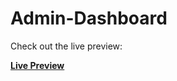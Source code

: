 # Admin-Dashboard

Check out the live preview:

[**Live Preview**](https://Vishrutkev.github.io/The_Odin_Project/admin-dashboard%20(grid))
